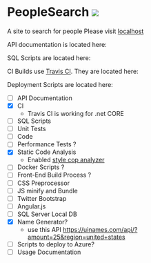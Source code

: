 # PeopleSearch  ![](https://travis-ci.org/supermitsuba/PeopleSearch.svg?branch=master)
A site to search for people
Please visit [localhost](http://localhost:8000/)

API documentation is located here: 

SQL Scripts are located here: 

CI Builds use [Travis CI](https://travis-ci.com/).  They are located here: 

Deployment Scripts are located here: 

- [ ] API Documentation
- [X] CI
  - Travis CI is working for .net CORE
- [ ] SQL Scripts
- [ ] Unit Tests
- [ ] Code
- [ ] Performance Tests ?
- [X] Static Code Analysis
  - Enabled [style cop analyzer](https://github.com/DotNetAnalyzers/StyleCopAnalyzers/blob/master/documentation/Configuration.md)
- [ ] Docker Scripts ?
- [ ] Front-End Build Process ?
- [ ] CSS Preprocessor
- [ ] JS minify and Bundle
- [ ] Twitter Bootstrap
- [ ] Angular.js
- [ ] SQL Server Local DB
- [X] Name Generator?
  - use this API https://uinames.com/api/?amount=25&region=united+states
- [ ] Scripts to deploy to Azure?
- [ ] Usage Documentation
